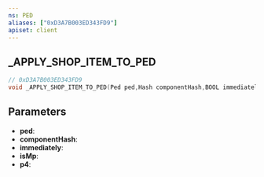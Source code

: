 ```yaml
---
ns: PED
aliases: ["0xD3A7B003ED343FD9"]
apiset: client
---
```

## _APPLY_SHOP_ITEM_TO_PED

```c
// 0xD3A7B003ED343FD9
void _APPLY_SHOP_ITEM_TO_PED(Ped ped,Hash componentHash,BOOL immediately,BOOL isMp,BOOL p4);
```


## Parameters
* **ped**:
* **componentHash**:
* **immediately**:
* **isMp**:
* **p4**:



